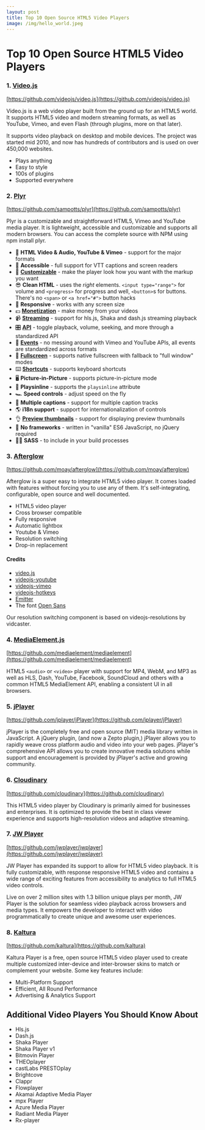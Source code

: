 ```yaml
---
layout: post
title: Top 10 Open Source HTML5 Video Players
image: /img/hello_world.jpeg
---
```



# Top 10 Open Source HTML5 Video Players


### 1. [Video.js](https://videojs.com)
[https://github.com/videojs/video.js](https://github.com/videojs/video.js)

Video.js is a web video player built from the ground up for an HTML5 world. It supports HTML5 video and modern streaming formats, as well as YouTube, Vimeo, and even Flash (through plugins, more on that later).

It supports video playback on desktop and mobile devices. The project was started mid 2010, and now has hundreds of contributors and is used on over 450,000 websites.
- Plays anything
- Easy to style
- 100s of plugins
- Supported everywhere


### 2. [Plyr](https://plyr.io)
[https://github.com/sampotts/plyr](https://github.com/sampotts/plyr)

Plyr is a customizable and straightforward HTML5, Vimeo and YouTube media player. It is lightweight, accessible and customizable and supports all modern browsers. You can access the complete source with NPM using npm install plyr.
-   📼 **HTML Video & Audio, YouTube & Vimeo** - support for the major formats
-   💪 **Accessible** - full support for VTT captions and screen readers
-   🔧 **[Customizable](#html)** - make the player look how you want with the markup you want
-   😎 **Clean HTML** - uses the _right_ elements. `<input type="range">` for volume and `<progress>` for progress and well, `<button>`s for buttons. There's no
    `<span>` or `<a href="#">` button hacks
-   📱 **Responsive** - works with any screen size
-   💵 **[Monetization](#ads)** - make money from your videos
-   📹 **[Streaming](#demos)** - support for hls.js, Shaka and dash.js streaming playback
-   🎛 **[API](#api)** - toggle playback, volume, seeking, and more through a standardized API
-   🎤 **[Events](#events)** - no messing around with Vimeo and YouTube APIs, all events are standardized across formats
-   🔎 **[Fullscreen](#fullscreen)** - supports native fullscreen with fallback to "full window" modes
-   ⌨️ **[Shortcuts](#shortcuts)** - supports keyboard shortcuts
-   🖥 **Picture-in-Picture** - supports picture-in-picture mode
-   📱 **Playsinline** - supports the `playsinline` attribute
-   🏎 **Speed controls** - adjust speed on the fly
-   📖 **Multiple captions** - support for multiple caption tracks
-   🌎 **i18n support** - support for internationalization of controls
-   👌 **[Preview thumbnails](#preview-thumbnails)** - support for displaying preview thumbnails
-   🤟 **No frameworks** - written in "vanilla" ES6 JavaScript, no jQuery required
-   💁‍♀️ **SASS** - to include in your build processes


### 3. [Afterglow](http://afterglowplayer.com)
[https://github.com/moay/afterglow](https://github.com/moay/afterglow)

Afterglow is a super easy to integrate HTML5 video player. It comes loaded with features without forcing you to use any of them. It's self-integrating, configurable, open source and well documented.
- HTML5 video player
- Cross browser compatible
- Fully responsive
- Automatic lightbox
- Youtube & Vimeo
- Resolution switching
- Drop-in replacement

#### Credits
- [video.js](http://www.videojs.com/)
- [videojs-youtube](https://github.com/eXon/videojs-youtube)
- [videojs-vimeo](https://github.com/eXon/videojs-vimeo)
- [videojs-hotkeys](https://github.com/ctd1500/videojs-hotkeys)
- [Emitter](https://github.com/component/emitter)
- The font [Open Sans](https://www.google.com/fonts/specimen/Open+Sans)

Our resolution switching component is based on videojs-resolutions by vidcaster.


### 4. [MediaElement.js](http://www.mediaelementjs.com)
[https://github.com/mediaelement/mediaelement](https://github.com/mediaelement/mediaelement)

HTML5 `<audio>` or `<video>` player with support for MP4, WebM, and MP3 as well as HLS, Dash, YouTube, Facebook, SoundCloud and others with a common HTML5 MediaElement API, enabling a consistent UI in all browsers.


### 5. [jPlayer](http://jplayer.org)
[https://github.com/jplayer/jPlayer](https://github.com/jplayer/jPlayer)

jPlayer is the completely free and open source (MIT) media library written in JavaScript. A jQuery plugin, (and now a Zepto plugin,) jPlayer allows you to rapidly weave cross platform audio and video into your web pages. jPlayer's comprehensive API allows you to create innovative media solutions while support and encouragement is provided by jPlayer's active and growing community. 

### 6. [Cloudinary](https://cloudinary.com)
[https://github.com/cloudinary](https://github.com/cloudinary)

This HTML5 video player by Cloudinary is primarily aimed for businesses and enterprises. It is optimized to provide the best in class viewer experience and supports high-resolution videos and adaptive streaming.

### 7. [JW Player](https://www.jwplayer.com)
[https://github.com/jwplayer/jwplayer](https://github.com/jwplayer/jwplayer)

JW Player has expanded its support to allow for HTML5 video playback. It is fully customizable, with response responsive HTML5 video and contains a wide range of exciting features from accessibility to analytics to full HTML5 video controls.

Live on over 2 million sites with 1.3 billion unique plays per month, JW Player is the solution for seamless video playback across browsers and media types. It empowers the developer to interact with video programmatically to create unique and awesome user experiences.

### 8. [Kaltura](http://player.kaltura.com/docs/)
[https://github.com/kaltura](https://github.com/kaltura)

Kaltura Player is a free, open source HTML5 video player used to create multiple customized inter-device and inter-browser skins to match or complement your website. Some key features include:
- Multi-Platform Support
- Efficient, All Round Performance
- Advertising & Analytics Support

## Additional Video Players You Should Know About
- Hls.js
- Dash.js
- Shaka Player
- Shaka Player v1
- Bitmovin Player
- THEOplayer
- castLabs PRESTOplay
- Brightcove
- Clappr
- Flowplayer
- Akamai Adaptive Media Player
- mpx Player
- Azure Media Player
- Radiant Media Player
- Rx-player